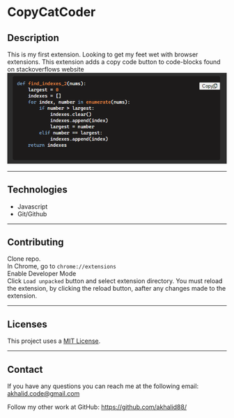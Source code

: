 # CopyCatCoder

## Description

This is my first extension. Looking to get my feet wet with browser extensions. This extension adds a copy code button to code-blocks found on stackoverflows website
![Icon](./assets/copy.png)

-----------------------
## Technologies
* Javascript
* Git/Github

-----------------------
## Contributing
Clone repo.  
In Chrome, go to ```chrome://extensions```  
Enable Developer Mode  
Click ```Load unpacked```  button and select extension directory.
You must reload the extension, by clicking the reload button, aafter any changes made to the extension.

-----------------------
## Licenses
This project uses a [MIT License](https://opensource.org/licenses/MIT). 

-----------------------
## Contact
If you have any questions you can reach me at the following email: [akhalid.code@gmail.com](mailto:akhalid.code@gmail.com)

Follow my other work at GitHub: https://github.com/akhalid88/